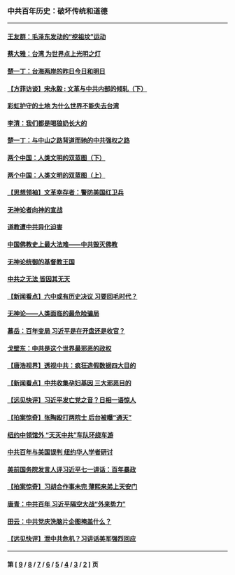 ### 中共百年历史：破坏传统和道德
---
#### [王友群：毛泽东发动的“挖祖坟”运动](../../pages/nf1176114/n13723639.md?05260430) 
#### [蔡大雅：台湾 为世界点上光明之灯](../../pages/nf1176114/n13531530.md?05260430) 
#### [楚一丁：台海两岸的昨日今日和明日](../../pages/nf1176114/n13531468.md?05260430) 
#### [【方菲访谈】宋永毅 : 文革与中共内部的倾轧（下）](../../pages/nf1176114/n13486836.md?05260430) 
#### [彩虹护守的土地 为什么世界不能失去台湾](../../pages/nf1176114/n13476849.md?05260430) 
#### [李清：我们都是喝狼奶长大的](../../pages/nf1176114/n13471478.md?05260430) 
#### [楚一丁：与中山之路背道而驰的中共强权之路](../../pages/nf1176114/n13437270.md?05260430) 
#### [两个中国：人类文明的双蓝图（下）](../../pages/nf1176114/n13423132.md?05260430) 
#### [两个中国：人类文明的双蓝图（上）](../../pages/nf1176114/n13422687.md?05260430) 
#### [【思想领袖】文革幸存者：警防美国红卫兵](../../pages/nf1176114/n13339289.md?05260430) 
#### [无神论者向神的宣战](../../pages/nf1176114/n13281535.md?05260430) 
#### [道教遭中共异化迫害](../../pages/nf1176114/n13281463.md?05260430) 
#### [中国佛教史上最大法难——中共毁灭佛教](../../pages/nf1176114/n13281397.md?05260430) 
#### [无神论统御的基督教王国](../../pages/nf1176114/n13281280.md?05260430) 
#### [中共之无法 皆因其无天](../../pages/nf1176114/n13281088.md?05260430) 
#### [【新闻看点】六中或有历史决议 习要回毛时代？](../../pages/nf1176114/n13222895.md?05260430) 
#### [无神论——人类面临的最危险骗局](../../pages/nf1176114/n13196137.md?05260430) 
#### [慕岳：百年变局 习近平是在开盘还是收官？](../../pages/nf1176114/n13206516.md?05260430) 
#### [戈壁东：中共是这个世界最邪恶的政权](../../pages/nf1176114/n13085641.md?05260430) 
#### [【唐浩视界】透视中共：疯狂造假数据四大目的](../../pages/nf1176114/n13080590.md?05260430) 
#### [【新闻看点】中共收集孕妇基因 三大邪恶目的](../../pages/nf1176114/n13077182.md?05260430) 
#### [【远见快评】习近平发亡党之音？日相一语惊人](../../pages/nf1176114/n13074809.md?05260430) 
#### [【拍案惊奇】张陶殴打两院士 后台被曝“通天”](../../pages/nf1176114/n13070496.md?05260430) 
#### [纽约中领馆外 “天灭中共”车队环绕车游](../../pages/nf1176114/n13070693.md?05260430) 
#### [中共百年与美国误判 纽约华人学者研讨](../../pages/nf1176114/n13067969.md?05260430) 
#### [美前国务院发言人评习近平七一讲话：百年暴政](../../pages/nf1176114/n13066986.md?05260430) 
#### [【拍案惊奇】习胡合作事未完 薄熙来弟上天安门](../../pages/nf1176114/n13065867.md?05260430) 
#### [唐青：中共百年 习近平隔空大战“外来势力”](../../pages/nf1176114/n13065976.md?05260430) 
#### [田云：中共党庆洗脑片企图掩盖什么？](../../pages/nf1176114/n13064395.md?05260430) 
#### [【远见快评】泄中共危机？习讲话美军强烈回应](../../pages/nf1176114/n13064269.md?05260430) 

---
#### 第 [ [9](./9.md?05260430) / [8](./8.md?05260430) / [7](./7.md?05260430) / [6](./6.md?05260430) / [5](./5.md?05260430) / [4](./4.md?05260430) / [3](./3.md?05260430) / [2](./2.md?05260430) ] 页
